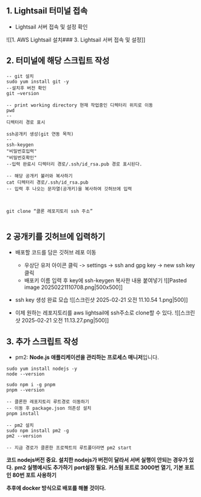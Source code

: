 
## 1. Lightsail 터미널 접속
-  Lightsail 서버 접속 및 설정 확인

![[1. AWS Lightsail 설치### 3️. Lightsail 서버 접속 및 설정]]


## 2. 터미널에 해당 스크립트 작성
```cli
-- git 설치
sudo yum install git -y
--설치후 버전 확인
git —version

-- print working directory 현재 작업중인 디렉터리 위치로 이동
pwd 
-- 
디렉터리 경로 표시

ssh공개키 생성(git 연동 목적)
--
ssh-keygen
"비밀번호입력"
"비밀번호확인"
--입력 완료시 디렉터리 경로/.ssh/id_rsa.pub 경로 표시된다.

-- 해당 공개키 불러와 복사하기
cat 디렉터리 경로/.ssh/id_rsa.pub
-- 입력 후 나오는 문자열(공개키)을 복사하여 깃허브에 입력
 


git clone “클론 레포지토리 ssh 주소”


```
## 2 공개키를 깃허브에 입력하기
-  배포할 코드를 담은 깃허브 레포 이동
	- 우상단 유저 아이콘 클릭 -> settings -> ssh and gpg key -> new ssh key 클릭
	- 배포키 이름 입력 후 key에 ssh-keygen 복사한 내용 붙여넣기
![[Pasted image 20250221110708.png|500x500]]

- ssh key 생성 완료 모습
![[스크린샷 2025-02-21 오전 11.10.54 1.png|500]]

- 이제 원하는 레포지토리를 aws lightsail에 ssh주소로 clone할 수 있다.
![[스크린샷 2025-02-21 오전 11.13.27.png|500]]

## 3. 추가 스크립트 작성

- pm2: **Node.js 애플리케이션을 관리하는 프로세스 매니저**입니다.
```cli
sudo yum install nodejs -y
node --version

sudo npm i -g pnpm
pnpm --version

-- 클론한 레포지토리 루트경로 이동하기
-- 이동 후 package.json 의존성 설치
pnpm install

-- pm2 설치
sudo npm install pm2 -g
pm2 --version

-- 지금 경로가 클론한 프로젝트의 루트폴더라면 pm2 start
```

**코드 nodejs버전 중요. 설치한 nodejs가 버전이 달라서 서버 실행이 안되는 경우가 있다.**
**pm2 실행예시도 추가하기**
**port설정 필요. 커스텀 포트로 3000번 열기, 기본 포트인 80번 포트 사용하기**

**추후에 docker 방식으로 배포를 해볼 것이다.** 

